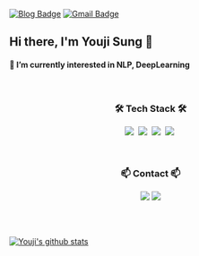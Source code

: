 [![Blog Badge](http://img.shields.io/badge/-chloesung-black?&logo=github&link=https://github.com/chloesung)](https://github.com/chloesung) 
[![Gmail Badge](https://img.shields.io/badge/-Gmail-d14836?style=flat_square&logo=Gmail&logoColor=white&link=mailto:chloesung@korea.ac.kr)](mailto:chloesung@korea.ac.kr)
## Hi there, I'm Youji Sung 👋
#### 🌱 I’m currently interested in NLP, DeepLearning</h4>
<br>
<h3 align="center">🛠 Tech Stack 🛠</h3>

<p align="center">
  <img src="https://img.shields.io/badge/Python-3766AB?style=flat-square&logo=Python&logoColor=white"/></a>&nbsp 
  <img src="https://img.shields.io/badge/C++-00599C?style=flat-square&logo=C%2B%2B&logoColor=white"/></a>&nbsp 
  <img src="https://img.shields.io/badge/r-%23276DC3.svg?style=for-the-badge&logo=r&logoColor=white"/></a>&nbsp 
  <img src="https://img.shields.io/badge/latex-%23008080.svg?style=for-the-badge&logo=latex&logoColor=white"/></a>&nbsp 
</p>

<br>
<h3 align="center">📫 Contact 📫</h3>

<p align="center">
  <a href="https://www.instagram.com/uziuzing"><img src="https://img.shields.io/badge/Instagram-E4405F?style=flat-square&logo=Instagram&logoColor=white&link=https://www.instagram.com/woo0_hooo/"/></a>
<a href="mailto:chloesung@korea.ac.kr"><img src="https://img.shields.io/badge/Gmail-d14836?style=flat-square&logo=Gmail&logoColor=white&link=viliketh1s98@naver.com"/></a>
</p>


<br><br>


[![Youji's github stats](https://github-readme-stats.vercel.app/api?username=chloesung)](https://github.com/anuraghazra/github-readme-stats)
